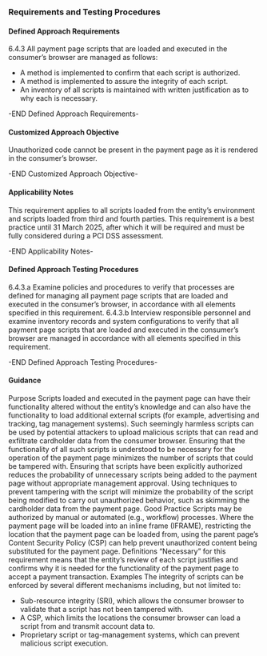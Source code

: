 ### Requirements and Testing Procedures

#### Defined Approach Requirements
6.4.3 All payment page scripts that are loaded and executed in the consumer’s browser are managed as follows:
- A method is implemented to confirm that each script is authorized.
- A method is implemented to assure the integrity of each script.
- An inventory of all scripts is maintained with written justification as to why each is necessary.

-END Defined Approach Requirements- 
#### Customized Approach Objective
Unauthorized code cannot be present in the payment page as it is rendered in the consumer’s browser.

-END Customized Approach Objective- 
#### Applicability Notes
This requirement applies to all scripts loaded from the entity’s environment and scripts loaded from third and fourth parties.
This requirement is a best practice until 31 March 2025, after which it will be required and must be fully considered during a PCI DSS assessment.

-END Applicability Notes- 
#### Defined Approach Testing Procedures
6.4.3.a Examine policies and procedures to verify that processes are defined for managing all payment page scripts that are loaded and executed in the consumer’s browser, in accordance with all elements specified in this requirement.
6.4.3.b Interview responsible personnel and examine inventory records and system configurations to verify that all payment page scripts that are loaded and executed in the consumer’s browser are managed in accordance with all elements specified in this requirement.

-END Defined Approach Testing Procedures- 
#### Guidance
Purpose
Scripts loaded and executed in the payment page can have their functionality altered without the entity’s knowledge and can also have the functionality to load additional external scripts (for example, advertising and tracking, tag management systems).
Such seemingly harmless scripts can be used by potential attackers to upload malicious scripts that can read and exfiltrate cardholder data from the consumer browser.
Ensuring that the functionality of all such scripts is understood to be necessary for the operation of the payment page minimizes the number of scripts that could be tampered with.
Ensuring that scripts have been explicitly authorized reduces the probability of unnecessary scripts being added to the payment page without appropriate management approval.
Using techniques to prevent tampering with the script will minimize the probability of the script being modified to carry out unauthorized behavior, such as skimming the cardholder data from the payment page.
Good Practice
Scripts may be authorized by manual or automated (e.g., workflow) processes.
Where the payment page will be loaded into an inline frame (IFRAME), restricting the location that the payment page can be loaded from, using the parent page’s Content Security Policy (CSP) can help prevent unauthorized content being substituted for the payment page.
Definitions
“Necessary” for this requirement means that the entity’s review of each script justifies and confirms why it is needed for the functionality of the payment page to accept a payment transaction.
Examples
The integrity of scripts can be enforced by several different mechanisms including, but not limited to:
- Sub-resource integrity (SRI), which allows the consumer browser to validate that a script has not been tampered with.
- A CSP, which limits the locations the consumer browser can load a script from and transmit account data to.
- Proprietary script or tag-management systems, which can prevent malicious script execution.